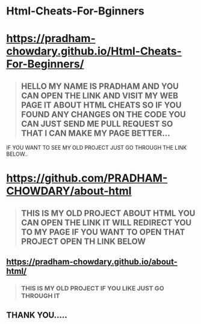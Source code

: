 # Html-Cheats-For-Bginners
#  https://pradham-chowdary.github.io/Html-Cheats-For-Beginners/
>## HELLO MY NAME IS PRADHAM AND YOU CAN OPEN THE LINK AND VISIT MY WEB PAGE IT ABOUT HTML CHEATS SO IF YOU FOUND ANY CHANGES ON THE CODE YOU CAN JUST SEND ME PULL REQUEST SO THAT I CAN MAKE MY PAGE BETTER...
IF YOU WANT TO SEE MY OLD PROJECT JUST GO THROUGH THE LINK BELOW..
# https://github.com/PRADHAM-CHOWDARY/about-html
>## THIS IS MY OLD PROJECT ABOUT HTML YOU CAN OPEN THE LINK IT WILL REDIRECT YOU TO MY PAGE IF YOU WANT TO OPEN THAT PROJECT OPEN TH LINK BELOW
## https://pradham-chowdary.github.io/about-html/
>### THIS IS MY OLD PROJECT IF YOU LIKE JUST GO THROUGH IT

##                                      THANK YOU.....
